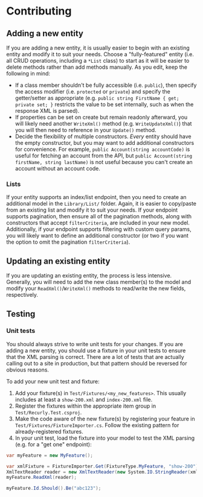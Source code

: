 # Contributing

## Adding a new entity

If you are adding a new entity, it is usually easier to begin with an existing entity and modify it to suit your needs. Choose a "fully-featured" entity (i.e. all CRUD operations, including a `*List` class) to start as it will be easier to delete methods rather than add methods manually. As you edit, keep the following in mind:

- If a class member shouldn't be fully accessible (i.e. `public`), then specify the access modifier (i.e. `protected` or `private`) and specify the getter/setter as appropriate (e.g. `public string FirstName { get; private set; }` restricts the value to be set internally, such as when the response XML is parsed).
- If properties can be set on create but remain readonly afterward, you will likely need another `WriteXml()` method (e.g. `WriteUpdateXml()`) that you will then need to reference in your `Update()` method.
- Decide the flexibility of multiple constructors. _Every_ entity should have the empty constructor, but you may want to add additional constructors for convenience. For example, `public Account(string accountCode)` is useful for fetching an account from the API, but `public Account(string firstName, string lastName)` is not useful because you can't create an account without an account code.

### Lists

If your entity supports an index/list endpoint, then you need to create an additional model in the `Library/List/` folder. Again, it is easier to copy/paste from an existing list and modify it to suit your needs. If your endpoint supports pagination, then ensure all of the pagination methods, along with constructors that accept `filterCriteria`, are included in your new model. Additionally, if your endpoint supports filtering with custom query params, you will likely want to define an additional constructor (or two if you want the option to omit the pagination `filterCriteria`).


## Updating an existing entity

If you are updating an existing entity, the process is less intensive. Generally, you will need to add the new class member(s) to the model and modify your `ReadXml()`/`WriteXml()` methods to read/write the new fields, respectively.


## Testing

### Unit tests

You should always strive to write unit tests for your changes. If you are adding a new entity, you should use a fixture in your unit tests to ensure that the XML parsing is correct. There are a lot of tests that are actually calling out to a site in production, but that pattern should be reversed for obvious reasons.

To add your new unit test and fixture:

1. Add your fixture(s) in `Test/Fixtures/<my_new_features>`. This usually includes at least a `show-200.xml` and `index-200.xml` file.
2. Register the fixtures within the appropriate item group in `Test/Recurly.Test.csproj`.
3. Make the code aware of the new fixture(s) by registering your feature in `Test/Fixtures/FixtureImporter.cs`. Follow the existing pattern for already-registered fixtures.
4. In your unit test, load the fixture into your model to test the XML parsing (e.g. for a "get one" endpoint):
```csharp
var myFeature = new MyFeature();

var xmlFixture = FixtureImporter.Get(FixtureType.MyFeature, "show-200").Xml;
XmlTextReader reader = new XmlTextReader(new System.IO.StringReader(xmlFixture));
myFeature.ReadXml(reader);

myFeature.Id.Should().Be("abc123");
```
